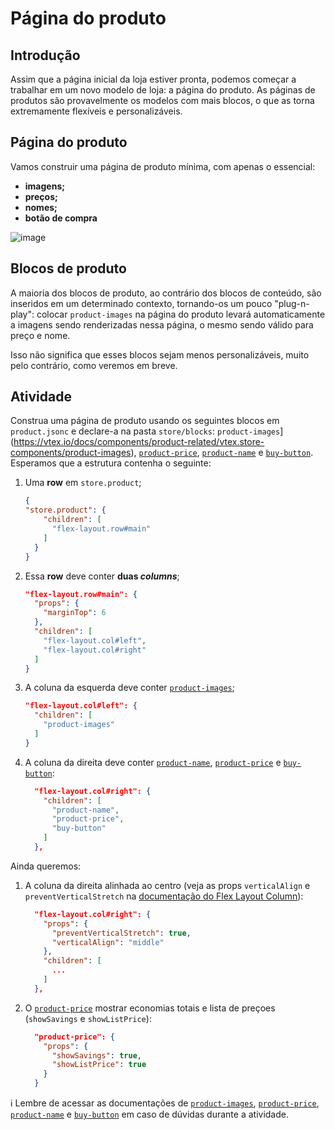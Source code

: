 # Página do produto

## Introdução

Assim que a página inicial da loja estiver pronta, podemos começar a trabalhar em um novo modelo de loja: a página do produto. As páginas de produtos são provavelmente os modelos com mais blocos, o que as torna extremamente flexíveis e personalizáveis.

## Página do produto

Vamos construir uma página de produto mínima, com apenas o essencial:

- **imagens;**
- **preços;**
- **nomes;**
- **botão de compra**

![image](https://user-images.githubusercontent.com/18701182/69375575-6b632780-0c87-11ea-85d2-41e1e858a33e.png)

## Blocos de produto

A maioria dos blocos de produto, ao contrário dos blocos de conteúdo, são inseridos em um determinado contexto, tornando-os um pouco "plug-n-play": colocar `product-images` na página do produto levará automaticamente a imagens sendo renderizadas nessa página, o mesmo sendo válido para preço e nome.

Isso não significa que esses blocos sejam menos personalizáveis, muito pelo contrário, como veremos em breve.

## Atividade

Construa uma página de produto usando os seguintes blocos em `product.jsonc` e declare-a na pasta `store/blocks`: `product-images`](https://vtex.io/docs/components/product-related/vtex.store-components/product-images), [`product-price`](https://vtex.io/docs/components/product-related/vtex.store-components/product-price), [`product-name`](https://vtex.io/docs/components/product-related/vtex.store-components/product-name) e [`buy-button`](https://vtex.io/docs/app/vtex.store-components/buy-button). Esperamos que a estrutura contenha o seguinte:

1. Uma **row** em `store.product`;

    ```json
    {
    "store.product": {
        "children": [
          "flex-layout.row#main"
        ]
      }
    }
    ```

2. Essa **row** deve conter **duas *columns***;

    ```json
    "flex-layout.row#main": { 
      "props": { 
        "marginTop": 6
      },
      "children": [
        "flex-layout.col#left",
        "flex-layout.col#right"
      ]
    }
    ```

3. A coluna da esquerda deve conter [`product-images`](https://vtex.io/docs/components/all/vtex.store-components/product-images);

    ```json
    "flex-layout.col#left": {
      "children": [
        "product-images"
      ]
    }
    ```

4. A coluna da direita deve conter [`product-name`](https://vtex.io/docs/components/all/vtex.store-components/product-name), [`product-price`](https://vtex.io/docs/components/all/vtex.store-components/product-price) e [`buy-button`](https://vtex.io/docs/app/vtex.store-components/buy-button):

    ```json
      "flex-layout.col#right": {    
        "children": [
          "product-name",
          "product-price",
          "buy-button"
        ]
      },
    ```

Ainda queremos:

1. A coluna da direita alinhada ao centro (veja as props `verticalAlign` e `preventVerticalStretch` na [documentação do Flex Layout Column](https://vtex.io/docs/app/vtex.flex-layout#flex-layoutcol)):

    ```json
      "flex-layout.col#right": {    
        "props": {
          "preventVerticalStretch": true,
          "verticalAlign": "middle"
        },
        "children": [
          ...
        ]
      },
    ```

2. O [`product-price`](https://vtex.io/docs/components/all/vtex.store-components/product-price#configuration) mostrar economias totais e lista de preçoes (`showSavings` e `showListPrice`):

    ```json
      "product-price": {
        "props": {
          "showSavings": true,
          "showListPrice": true
        }
      }
    ```


:information_source: Lembre de acessar as documentações de [`product-images`](https://vtex.io/docs/components/product-related/vtex.store-components/product-images), [`product-price`](https://vtex.io/docs/components/product-related/vtex.store-components/product-price), [`product-name`](https://vtex.io/docs/components/product-related/vtex.store-components/product-name) e [`buy-button`](https://vtex.io/docs/app/vtex.store-components/buy-button) em caso de dúvidas durante a atividade. 
